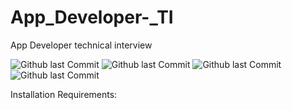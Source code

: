 # App_Developer-_TI
App Developer technical interview

![Github last Commit](https://img.shields.io/github/issues/Stallion67/App_Developer-_TI.git
)
![Github last Commit](https://img.shields.io/github/forks/Stallion67/App_Developer-_TI.git)
![Github last Commit](https://img.shields.io/github/stars/Stallion67/App_Developer-_TI.git)
![Github last Commit](https://img.shields.io/github/license/Stallion67/App_Developer-_TI.git
)

Installation Requirements:

	
  	
    	
